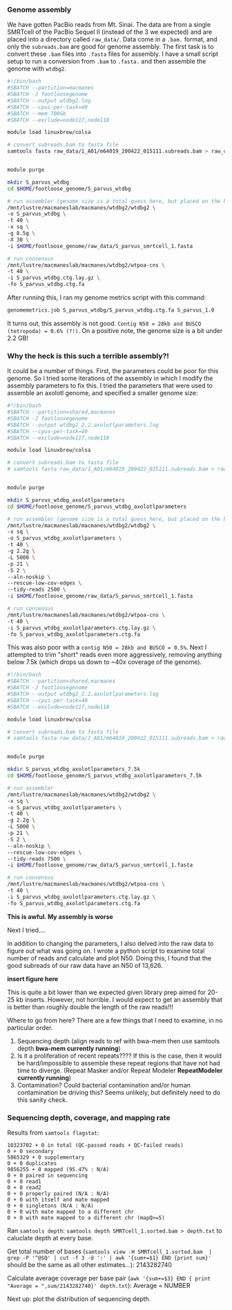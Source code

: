 ### Genome assembly

We have gotten PacBio reads from Mt. Sinai. The data are from a single SMRTcell of the PacBio Sequel II (instead of the 3 we expected) and are placed into a directory called `raw_data/`. Data come in a `.bam.` format, and only the `subreads.bam` are good for genome assembly. The first task is to convert these `.bam` files into `.fasta` files for assembly. I have a small script setup to run a conversion from `.bam` to `.fasta.` and then assemble the genome with `wtdbg2`.


```bash
#!/bin/bash
#SBATCH --partition=macmanes
#SBATCH -J footloosegenome
#SBATCH --output wtdbg2.log
#SBATCH --cpus-per-task=40
#SBATCH --mem 700Gb
#SBATCH --exclude=node117,node118

module load linuxbrew/colsa

# convert subreads.bam to fasta file
samtools fasta raw_data/1_A01/m64019_200422_015111.subreads.bam > raw_data/S_parvus_smrtcell_1.fasta


module purge

mkdir S_parvus_wtdbg
cd $HOME/footloose_genome/S_parvus_wtdbg

# run assembler (genome size is a total guess here, but placed on the high end)
/mnt/lustre/macmaneslab/macmanes/wtdbg2/wtdbg2 \
-o S_parvus_wtdbg \
-t 40 \
-x sq \
-g 8.5g \
-X 30 \
-i $HOME/footloose_genome/raw_data/S_parvus_smrtcell_1.fasta

# run consensus
/mnt/lustre/macmaneslab/macmanes/wtdbg2/wtpoa-cns \
-t 40 \
-i S_parvus_wtdbg.ctg.lay.gz \
-fo S_parvus_wtdbg.ctg.fa
```

After running this, I ran my genome metrics script with this command:

```bash
genomemetrics.job S_parvus_wtdbg/S_parvus_wtdbg.ctg.fa S_parvus_1.0
```

It turns out, this assembly is not good. `Contig N50 = 28kb and BUSCO (tetropoda) = 0.6% (?!)`. On a positive note, the genome size is a bit under 2.2 GB!

### Why the heck is this such a terrible assembly?! 

It could be a number of things. First, the parameters could be poor for this genome. So I tried some iterations of the assembly in which I modify the assembly parameters to fix this. I tried the parameters that were used to assemble an axolotl genome, and specified a smaller genome size:

```bash
#!/bin/bash
#SBATCH --partition=shared,macmanes
#SBATCH -J footloosegenome
#SBATCH --output wtdbg2_2.2.axolotlparameters.log
#SBATCH --cpus-per-task=40
#SBATCH --exclude=node117,node118

module load linuxbrew/colsa

# convert subreads.bam to fasta file
# samtools fasta raw_data/1_A01/m64019_200422_015111.subreads.bam > raw_data/S_parvus_smrtcell_1.fasta


module purge

mkdir S_parvus_wtdbg_axolotlparameters
cd $HOME/footloose_genome/S_parvus_wtdbg_axolotlparameters

# run assembler (genome size is a total guess here, but placed on the high end)
/mnt/lustre/macmaneslab/macmanes/wtdbg2/wtdbg2 \
-x sq \
-o S_parvus_wtdbg_axolotlparameters \
-t 40 \
-g 2.2g \
-L 5000 \
-p 21 \
-S 2 \
--aln-noskip \
--rescue-low-cov-edges \
--tidy-reads 2500 \
-i $HOME/footloose_genome/raw_data/S_parvus_smrtcell_1.fasta

# run consensus
/mnt/lustre/macmaneslab/macmanes/wtdbg2/wtpoa-cns \
-t 40 \
-i S_parvus_wtdbg_axolotlparameters.ctg.lay.gz \
-fo S_parvus_wtdbg_axolotlparameters.ctg.fa
```

This was also poor with a `contig N50 = 28kb and BUSCO = 0.5%`. Next I attempted to trim "short" reads even more aggressively, removing anything below 7.5k (which drops us down to ~40x coverage of the genome).

```bash
#!/bin/bash
#SBATCH --partition=shared,macmanes
#SBATCH -J footloosegenome
#SBATCH --output wtdbg2_2.2.axolotlparameters.log
#SBATCH --cpus-per-task=40
#SBATCH --exclude=node117,node118

module load linuxbrew/colsa

# convert subreads.bam to fasta file
# samtools fasta raw_data/1_A01/m64019_200422_015111.subreads.bam > raw_data/S_parvus_smrtcell_1.fasta


module purge

mkdir S_parvus_wtdbg_axolotlparameters_7.5k
cd $HOME/footloose_genome/S_parvus_wtdbg_axolotlparameters_7.5k

# run assembler
/mnt/lustre/macmaneslab/macmanes/wtdbg2/wtdbg2 \
-x sq \
-o S_parvus_wtdbg_axolotlparameters \
-t 40 \
-g 2.2g \
-L 5000 \
-p 21 \
-S 2 \
--aln-noskip \
--rescue-low-cov-edges \
--tidy-reads 7500 \
-i $HOME/footloose_genome/raw_data/S_parvus_smrtcell_1.fasta

# run consensus
/mnt/lustre/macmaneslab/macmanes/wtdbg2/wtpoa-cns \
-t 40 \
-i S_parvus_wtdbg_axolotlparameters.ctg.lay.gz \
-fo S_parvus_wtdbg_axolotlparameters.ctg.fa
```

**This is awful. My assembly is worse**

Next I tried....

In addition to changing the parameters, I also delved into the raw data to figure out what was going on. I wrote a python script to examine total number of reads and calculate and plot N50. Doing this, I found that the good subreads of our raw data have an N50 of  13,626. 

**insert figure here**

This is quite a bit lower than we expected given library prep aimed for 20-25 kb inserts. However, not horrible. I would expect to get an assembly that is better than roughly double the length of the raw reads!!!

Where to go from here? There are a few things that I need to examine, in no particular order.

1. Sequencing depth (align reads to ref with bwa-mem then use samtools depth **bwa-mem currently running**)
2. Is it a proliferation of recent repeats???? If this is the case, then it would be hard/impossible to assemble these repeat regions that have not had time to diverge. (Repeat Masker and/or Repeat Modeler **RepeatModeler currently running**)
3. Contamination? Could bacterial contamination and/or human contamination be driving this? Seems unlikely, but definitely need to do this sanity check.


### Sequencing depth, coverage, and mapping rate

Results from `samtools flagstat`:

```
10323702 + 0 in total (QC-passed reads + QC-failed reads)
0 + 0 secondary
5865329 + 0 supplementary
0 + 0 duplicates
9856255 + 0 mapped (95.47% : N/A)
0 + 0 paired in sequencing
0 + 0 read1
0 + 0 read2
0 + 0 properly paired (N/A : N/A)
0 + 0 with itself and mate mapped
0 + 0 singletons (N/A : N/A)
0 + 0 with mate mapped to a different chr
0 + 0 with mate mapped to a different chr (mapQ>=5)
```


Ran `samtools depth`: `samtools depth SMRTcell_1.sorted.bam > depth.txt` to caluclate depth at every base.

Get total number of bases (`samtools view -H SMRTcell_1.sorted.bam  | grep -P '^@SQ' | cut -f 3 -d ':' | awk '{sum+=$1} END {print sum}'` should be the same as all other estimates...): 2143282740

Calculate average coverage per base pair (`awk '{sum+=$3} END { print "Average = ",sum/2143282740}' depth.txt`): Average =  NUMBER

Next up: plot the distribution of sequencing depth.
